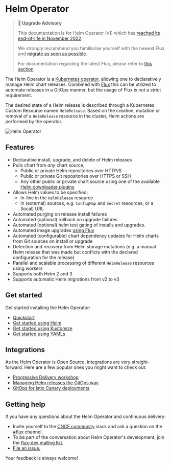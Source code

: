 # Helm Operator

> **🛑 Upgrade Advisory**
>
> This documentation is for Helm Operator (v1) which has [reached its end-of-life in November 2022](https://fluxcd.io/blog/2022/10/september-2022-update/#flux-legacy-v1-retirement-plan).
>
> We strongly recommend you familiarise yourself with the newest Flux and [migrate as soon as possible](https://fluxcd.io/flux/migration/).
>
> For documentation regarding the latest Flux, please refer to [this section](https://fluxcd.io/flux/).

The Helm Operator is a [Kubernetes operator](https://kubernetes.io/docs/concepts/extend-kubernetes/operator/),
allowing one to declaratively manage Helm chart releases. Combined with
[Flux](https://github.com/fluxcd/flux) this can be utilized to automate
releases in a GitOps manner, but the usage of Flux is not a strict
requirement.

The desired state of a Helm release is described through a Kubernetes
Custom Resource named `HelmRelease`. Based on the creation, mutation or
removal of a `HelmRelease` resource in the cluster, Helm actions are
performed by the operator.

![Helm Operator](../docs/_files/fluxcd-helm-operator-diagram.png)

## Features

* Declarative install, upgrade, and delete of Helm releases
* Pulls chart from _any_ chart source;
    * Public or private Helm repositories over HTTP/S
    * Public or private Git repositories over HTTPS or SSH
    * Any other public or private chart source using one of the available
      [Helm downloader plugins](https://helm.sh/docs/topics/plugins/#downloader-plugins)
* Allows Helm values to be specified;
    * In-line in the `HelmRelease` resource
    * In (external) sources, e.g. `ConfigMap` and `Secret` resources,
      or a (local) URL
* Automated purging on release install failures
* Automated (optional) rollback on upgrade failures
* Automated (optional) helm test gating of installs and upgrades.
* Automated image upgrades [using Flux](https://github.com/fluxcd/flux/blob/master/docs/references/helm-operator-integration.md)
* Automated (configurable) chart dependency updates for Helm charts
  from Git sources on install or upgrade
* Detection and recovery from Helm storage mutations
  (e.g. a manual Helm release that was made but conflicts with the
  declared configuration for the release)
* Parallel and scalable processing of different `HelmRelease` resources
  using workers
* Supports both Helm 2 and 3
* Supports automatic Helm migrations from v2 to v3

## Get started

Get started installing the Helm Operator:

- [Quickstart](get-started/quickstart.md)
- [Get started using Helm](get-started/using-helm.md)
- [Get started using Kustomize](get-started/using-kustomize.md)
- [Get started using YAMLs](get-started/using-yamls.md)

## Integrations

As the Helm Operator is Open Source, integrations are very straight-forward. Here are
a few popular ones you might want to check out:

- [Progressive Delivery workshop](https://helm.workshop.flagger.dev/)
- [Managing Helm releases the GitOps way](https://github.com/fluxcd/helm-operator-get-started)
- [GitOps for Istio Canary deployments](https://github.com/stefanprodan/gitops-istio)

## Getting help

If you have any questions about the Helm Operator and continuous delivery:

- Invite yourself to the <a href="https://slack.cncf.io" target="_blank">CNCF community</a>
  slack and ask a question on the [#flux](https://cloud-native.slack.com/messages/flux/)
  channel.
- To be part of the conversation about Helm Operator's development, join the
  [flux-dev mailing list](https://lists.cncf.io/g/cncf-flux-dev).
- [File an issue.](https://github.com/fluxcd/helm-operator/issues/new)

Your feedback is always welcome!
